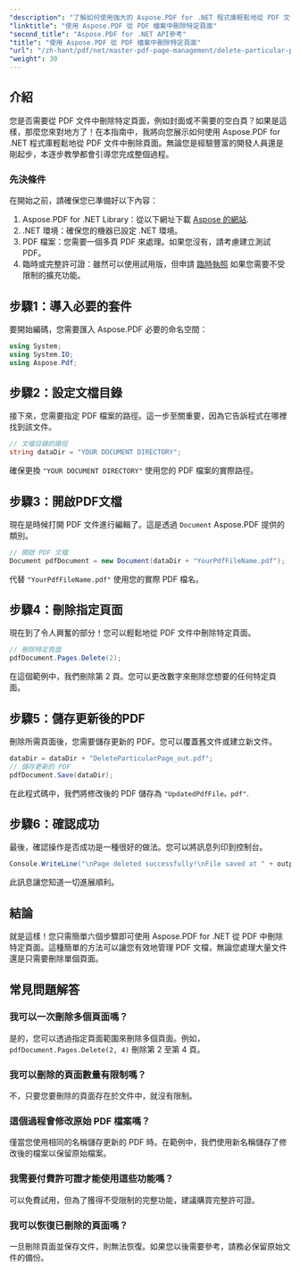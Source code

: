 ```yaml
---
"description": "了解如何使用強大的 Aspose.PDF for .NET 程式庫輕鬆地從 PDF 文件中刪除特定頁面。本逐步指南非常適合希望簡化 PDF 管理的各個技能水平的開發人員。"
"linktitle": "使用 Aspose.PDF 從 PDF 檔案中刪除特定頁面"
"second_title": "Aspose.PDF for .NET API參考"
"title": "使用 Aspose.PDF 從 PDF 檔案中刪除特定頁面"
"url": "/zh-hant/pdf/net/master-pdf-page-management/delete-particular-page-from-pdf-files/"
"weight": 30
---
```


## 介紹

您是否需要從 PDF 文件中刪除特定頁面，例如封面或不需要的空白頁？如果是這樣，那麼您來對地方了！在本指南中，我將向您展示如何使用 Aspose.PDF for .NET 程式庫輕鬆地從 PDF 文件中刪除頁面。無論您是經驗豐富的開發人員還是剛起步，本逐步教學都會引導您完成整個過程。

### 先決條件

在開始之前，請確保您已準備好以下內容：

1. Aspose.PDF for .NET Library：從以下網址下載 [Aspose 的網站](https://releases。aspose.com/pdf/net/).
2. .NET 環境：確保您的機器已設定 .NET 環境。
3. PDF 檔案：您需要一個多頁 PDF 來處理。如果您沒有，請考慮建立測試 PDF。
4. 臨時或完整許可證：雖然可以使用試用版，但申請 [臨時執照](https://purchase.aspose.com/temporary-license/) 如果您需要不受限制的擴充功能。

## 步驟1：導入必要的套件

要開始編碼，您需要匯入 Aspose.PDF 必要的命名空間：

```csharp
using System;
using System.IO;
using Aspose.Pdf;
```

## 步驟2：設定文檔目錄

接下來，您需要指定 PDF 檔案的路徑。這一步至關重要，因為它告訴程式在哪裡找到該文件。

```csharp
// 文檔目錄的路徑
string dataDir = "YOUR DOCUMENT DIRECTORY";
```

確保更換 `"YOUR DOCUMENT DIRECTORY"` 使用您的 PDF 檔案的實際路徑。

## 步驟3：開啟PDF文檔

現在是時候打開 PDF 文件進行編輯了。這是透過 `Document` Aspose.PDF 提供的類別。

```csharp
// 開啟 PDF 文檔
Document pdfDocument = new Document(dataDir + "YourPdfFileName.pdf");
```

代替 `"YourPdfFileName.pdf"` 使用您的實際 PDF 檔名。

## 步驟4：刪除指定頁面

現在到了令人興奮的部分！您可以輕鬆地從 PDF 文件中刪除特定頁面。

```csharp
// 刪除特定頁面
pdfDocument.Pages.Delete(2);
```

在這個範例中，我們刪除第 2 頁。您可以更改數字來刪除您想要的任何特定頁面。

## 步驟5：儲存更新後的PDF

刪除所需頁面後，您需要儲存更新的 PDF。您可以覆蓋舊文件或建立新文件。

```csharp
dataDir = dataDir + "DeleteParticularPage_out.pdf";
// 儲存更新的 PDF
pdfDocument.Save(dataDir);
```

在此程式碼中，我們將修改後的 PDF 儲存為 `"UpdatedPdfFile。pdf"`.

## 步驟6：確認成功

最後，確認操作是否成功是一種很好的做法。您可以將訊息列印到控制台。

```csharp
Console.WriteLine("\nPage deleted successfully!\nFile saved at " + outputFilePath);
```

此訊息讓您知道一切進展順利。

## 結論

就是這樣！您只需簡單六個步驟即可使用 Aspose.PDF for .NET 從 PDF 中刪除特定頁面。這種簡單的方法可以讓您有效地管理 PDF 文檔，無論您處理大量文件還是只需要刪除單個頁面。

## 常見問題解答

### 我可以一次刪除多個頁面嗎？  
是的，您可以透過指定頁面範圍來刪除多個頁面。例如， `pdfDocument.Pages.Delete(2, 4)` 刪除第 2 至第 4 頁。

### 我可以刪除的頁面數量有限制嗎？  
不，只要您要刪除的頁面存在於文件中，就沒有限制。

### 這個過程會修改原始 PDF 檔案嗎？  
僅當您使用相同的名稱儲存更新的 PDF 時。在範例中，我們使用新名稱儲存了修改後的檔案以保留原始檔案。

### 我需要付費許可證才能使用這些功能嗎？  
可以免費試用，但為了獲得不受限制的完整功能，建議購買完整許可證。

### 我可以恢復已刪除的頁面嗎？  
一旦刪除頁面並保存文件，則無法恢復。如果您以後需要參考，請務必保留原始文件的備份。